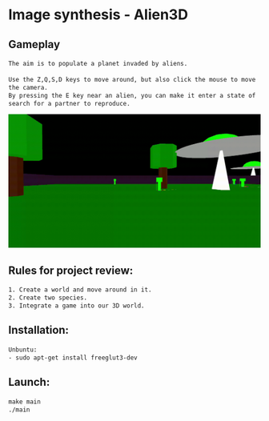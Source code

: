 # Image synthesis - Alien3D

## Gameplay
```
The aim is to populate a planet invaded by aliens.

Use the Z,Q,S,D keys to move around, but also click the mouse to move the camera.
By pressing the E key near an alien, you can make it enter a state of search for a partner to reproduce.
```


![Gameplay](gameplay.gif)

## Rules for project review:
```
1. Create a world and move around in it.
2. Create two species.
3. Integrate a game into our 3D world.
```

## Installation:
```
Unbuntu:
- sudo apt-get install freeglut3-dev
```

## Launch:
```
make main
./main
```
